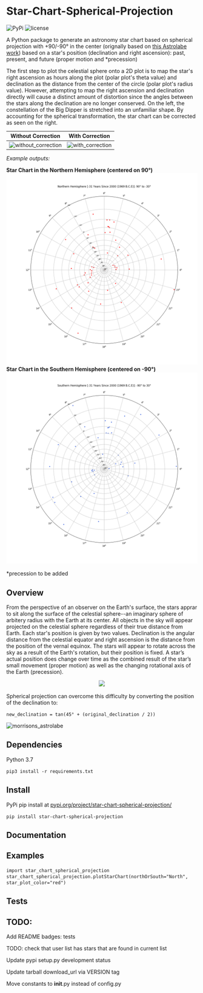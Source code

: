 # Star-Chart-Spherical-Projection

![PyPi](https://img.shields.io/pypi/v/star-chart-spherical-projection)
![license](https://img.shields.io/github/license/cyschneck/Star-Chart-Spherical-Projection)


A Python package to generate an astronomy star chart based on spherical projection with +90/-90° in the center (orignally based on [this Astrolabe work](https://github.com/cyschneck/History-Survival-Guide/tree/master/page_x_astrolabe)) based on a star's position (declination and right ascension): past, present, and future (proper motion and *precession)

The first step to plot the celestial sphere onto a 2D plot is to map the star's right ascension as hours along the plot (polar plot's theta value) and declination as the distance from the center of the circle (polar plot's radius value). However, attempting to map the right ascension and declination directly will cause a distinct amount of distortion since the angles between the stars along the declination are no longer conserved. On the left, the constellation of the Big Dipper is stretched into an unfamiliar shape. By accounting for the spherical transformation, the star chart can be corrected as seen on the right.

| Without Correction | With Correction |
| ------------- | ------------- |
| ![without_correction](https://user-images.githubusercontent.com/22159116/202333014-a53f1176-182f-43c7-ab92-266d15d8c563.jpg) | ![with_correction](https://user-images.githubusercontent.com/22159116/202333015-493619f4-a5b8-4614-8b32-54225d7fad02.png) |

_Example outputs:_

__Star Chart in the Northern Hemisphere (centered on 90°)__
![north_star_chart_without_precession_without_labels+png](https://raw.githubusercontent.com/cyschneck/Star-Chart-Spherical-Projection/main/examples/north_testing.png) 
__Star Chart in the Southern Hemisphere (centered on -90°)__
![south_star_chart_without_precession_without_labels+png](https://raw.githubusercontent.com/cyschneck/Star-Chart-Spherical-Projection/main/examples/south_testing.png)

*precession to be added

## Overview

From the perspective of an observer on the Earth's surface, the stars apprar to sit along the surface of the celestial sphere--an imaginary sphere of arbitery radius with the Earth at its center. All objects in the sky will appear projected on the celestial sphere regardless of their true distance from Earth. Each star's position is given by two values. Declination is the angular distance from the celestial equator and right ascension is the distance from the position of the vernal equinox. The stars will appear to rotate across the sky as a result of the Earth's rotation, but their position is fixed. A star’s actual position does change over time as the combined result of the star’s small movement (proper motion) as well as the changing rotational axis of the Earth (precession).
 
 <p align="center">
  <img src="https://upload.wikimedia.org/wikipedia/commons/1/12/Earth_within_celestial_sphere.gif" />
</p>

Spherical projection can overcome this difficulty by converting the position of the declination to:
```
new_declination = tan(45° + (original_declination / 2))
```
![morrisons_astrolabe](https://user-images.githubusercontent.com/22159116/202336728-dc290bfa-44f5-4947-9a08-93f70286436e.jpg)

## Dependencies

Python 3.7
```
pip3 install -r requirements.txt
```

## Install

PyPi pip install at [pypi.org/project/star-chart-spherical-projection/](https://pypi.org/project/star-chart-spherical-projection/)

```
pip install star-chart-spherical-projection
```

## Documentation

## Examples

```
import star_chart_spherical_projection
star_chart_spherical_projection.plotStarChart(northOrSouth="North", star_plot_color="red")
```
## Tests

## TODO:

Add README badges: tests

TODO: check that user list has stars that are found in current list

Update pypi setup.py development status

Update tarball download_url via VERSION tag

Move constants to __init__.py instead of config.py
